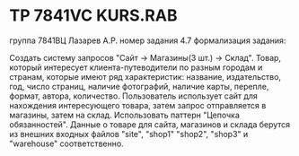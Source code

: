 # TP 7841VC KURS.RAB
группа 7841ВЦ
Лазарев А.Р.
номер задания 4.7
формализация задания: 

Создать систему запросов "Сайт -> Магазины(3 шт.) -> Склад". Товар, который интересует клиента-путеводители по разным городам и странам,
которые имеют ряд характеристик: название, издательство, год, число страниц, наличие фотографий, наличие карты, перепле,
формат, автора, количество. Пользователь использует сайт для нахождения интересующего товара, затем запрос отправляется в магазины, затем на склад.
Использовать паттерн "Цепочка обязанностей". Данные о товаре для сайта, магазинов и склада берутся из внешних входных файлов "site", "shop1" "shop2", "shop3"
и "warehouse" соответственно.

